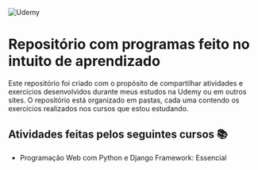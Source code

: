 ![Udemy](https://img.shields.io/badge/Udemy-A435F0?style=for-the-badge&logo=Udemy&logoColor=white)

# Repositório com programas feito no intuito de aprendizado

Este repositório foi criado com o propósito de compartilhar atividades e exercícios desenvolvidos durante meus estudos na Udemy ou em outros sites. O repositório está organizado em pastas, cada uma contendo os exercícios realizados nos cursos que estou estudando.

## Atividades feitas pelos seguintes cursos 📚

- Programação Web com Python e Django Framework: Essencial
